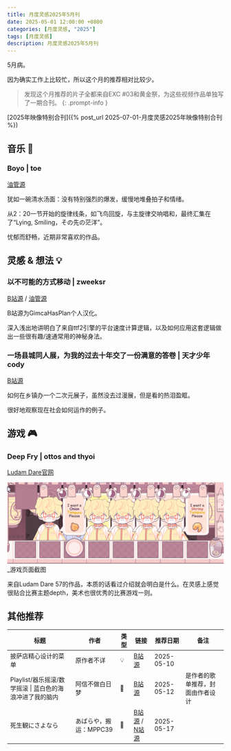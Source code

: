 ```yaml
---
title: 月度灵感2025年5月刊
date: 2025-05-01 12:00:00 +0800
categories: [月度灵感, "2025"]
tags: [月度灵感]
description: 月度灵感2025年5月刊
---
```


5月病。

因为确实工作上比较忙，所以这个月的推荐相对比较少。

> 发现这个月推荐的片子全都来自EXC \#03和黄金祭，为这些视频作品单独写了一期合刊。
{: .prompt-info }

[2025年映像特别合刊]({% post_url 2025-07-01-月度灵感2025年映像特别合刊 %})

## 音乐 🎼

### Boyo | toe

[油管源](https://www.youtube.com/watch?v=cxeQmF4sUJY)

犹如一碗清水汤面：没有特别强烈的爆发，缓慢地堆叠拍子和情绪。

从2：20一节开始的旋律线条，如飞鸟回旋，与主旋律交响唱和，最终汇集在了“Lying, Smiling，その先の茫洋”。

忧郁而舒畅，近期非常喜欢的作品。

## 灵感 & 想法 💡

### 以不可能的方式移动 | zweeksr

[B站源](https://www.bilibili.com/video/BV1DfEFzmE6X) /
[油管源](https://youtu.be/2uiL9Dgxwms)

B站源为GimcaHasPlan个人汉化。

深入浅出地讲明白了来自ttf2引擎的平台速度计算逻辑，以及如何应用这套逻辑做出一些很有趣/速通常用的神秘身法。

### 一场县城同人展，为我的过去十年交了一份满意的答卷 | 天才少年cody

[B站源](https://www.bilibili.com/video/BV1gtNeenE5j)

如何在乡镇办一个二次元展子，虽然没去过漫展，但是看的热泪盈眶。

很好地观察现在社会如何运作的例子。

## 游戏 🎮

### Deep Fry | ottos and thyoi

[Ludam Dare官网](https://ldjam.com/events/ludum-dare/57/deep-fry)

![](assets\img\posts\deep-fry.png)
_游戏页面截图

来自Ludam Dare 57的作品，本质的话看过介绍就会明白是什么。在灵感上感觉很贴合比赛主题depth，美术也很优秀的比赛游戏一则。

## 其他推荐

| 标题                                  | 作者             | 类型  | 链接                                                                                                    | 推荐日期       | 备注               |
| ----------------------------------- | -------------- | --- | ----------------------------------------------------------------------------------------------------- | ---------- | ---------------- |
| 披萨店精心设计的菜单                          | 原作者不详          | 💡  | [B站源](https://www.bilibili.com/video/BV1Es5MzuE67)                                                    | 2025-05-10 |                  |
| Playlist/器乐摇滚/数学摇滚 \| 蓝白色的海浪冲进了我的脑内 | 阿信不做白日梦        | 🎼  | [B站源](https://www.bilibili.com/video/BV153VZzMEy1)                                                    | 2025-05-12 | 是作者的歌单推荐，封面由作者设计 |
| 死生観にさよなら                            | あばらや，搬运：MPPC39 | 🎼  | [B站源](https://www.bilibili.com/video/BV1fS421P7b3) / [N站源](https://www.nicovideo.jp/watch/sm43431384) | 2025-05-17 |                  |
